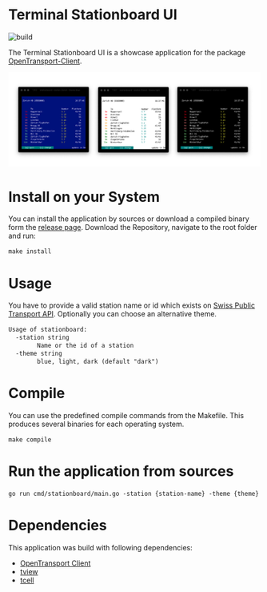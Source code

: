 # Terminal Stationboard UI

![build](https://github.com/minderjan/terminal-stationboard-ui/workflows/build/badge.svg?branch=master)

The Terminal Stationboard UI is a showcase application for the package [OpenTransport-Client](https://github.com/minderjan/opentransport-client).

![overview](screenshot.jpg)

# Install on your System
You can install the application by sources or download a compiled binary form the [release page](https://github.com/minderjan/terminal-stationboard-ui/releases).
Download the Repository, navigate to the root folder and run:
```
make install
```

# Usage
You have to provide a valid station name or id which exists on [Swiss Public Transport API](https://transport.opendata.ch/docs.html#locations). Optionally you can choose an alternative theme.

```
Usage of stationboard:
  -station string
    	Name or the id of a station
  -theme string
    	blue, light, dark (default "dark")
```

# Compile
You can use the predefined compile commands from the Makefile. 
This produces several binaries for each operating system.
```
make compile
```

# Run the application from sources
```
go run cmd/stationboard/main.go -station {station-name} -theme {theme}
```

# Dependencies
This application was build with following dependencies:

* [OpenTransport Client](https://github.com/minderjan/opentransport-client)
* [tview](https://github.com/rivo/tview)
* [tcell](https://github.com/gdamore/tcell)
